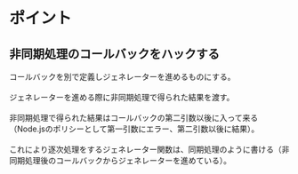 # ポイント

## 非同期処理のコールバックをハックする

コールバックを別で定義しジェネレーターを進めるものにする。<br>
<br>
ジェネレーターを進める際に非同期処理で得られた結果を渡す。<br>
<br>
非同期処理で得られた結果はコールバックの第二引数以後に入って来る（Node.jsのポリシーとして第一引数にエラー、第二引数以後に結果）。<br>
<br>
これにより逐次処理をするジェネレーター関数は、同期処理のように書ける（非同期処理後のコールバックからジェネレーターを進めている）。
